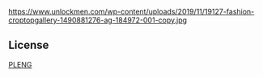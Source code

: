
https://www.unlockmen.com/wp-content/uploads/2019/11/19127-fashion-croptopgallery-1490881276-ag-184972-001-copy.jpg

## License
[PLENG](https://www.facebook.com/pleng.ceol)
